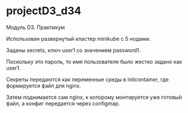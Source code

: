 # projectD3_d34
Модуль D3. Практикум

Использован развернутый кластер minikube  с 5 нодами.

Заданы secrets, ключ user1 со значением password1. 

Поскольку это пароль, то имя пользователя было жестко задано как user1.

Секреты передаются как переменные среды в initcontainer, где формируется файл для nginx.

Затем поднимается сам nginx, к которому монтируется уже готовый файл, а конфиг передается через configmap.

